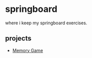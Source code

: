 # springboard

where i keep my springboard exercises. 

## projects

- [Memory Game](/memory-game/index.html)
